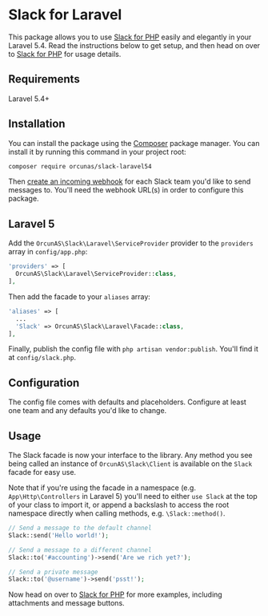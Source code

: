 # Slack for Laravel

This package allows you to use [Slack for PHP](https://github.com/maknz/slack) easily and elegantly in your Laravel 5.4. Read the instructions below to get setup, and then head on over to [Slack for PHP](https://github.com/maknz/slack) for usage details.

## Requirements

Laravel 5.4+

## Installation

You can install the package using the [Composer](https://getcomposer.org/) package manager. You can install it by running this command in your project root:

```sh
composer require orcunas/slack-laravel54
```

Then [create an incoming webhook](https://my.slack.com/services/new/incoming-webhook) for each Slack team you'd like to send messages to. You'll need the webhook URL(s) in order to configure this package.

## Laravel 5

Add the `OrcunAS\Slack\Laravel\ServiceProvider` provider to the `providers` array in `config/app.php`:

```php
'providers' => [
  OrcunAS\Slack\Laravel\ServiceProvider::class,
],
```

Then add the facade to your `aliases` array:

```php
'aliases' => [
  ...
  'Slack' => OrcunAS\Slack\Laravel\Facade::class,
],
```

Finally, publish the config file with `php artisan vendor:publish`. You'll find it at `config/slack.php`.

## Configuration

The config file comes with defaults and placeholders. Configure at least one team and any defaults you'd like to change.

## Usage

The Slack facade is now your interface to the library. Any method you see being called an instance of `OrcunAS\Slack\Client` is available on the `Slack` facade for easy use.

Note that if you're using the facade in a namespace (e.g. `App\Http\Controllers` in Laravel 5) you'll need to either `use Slack` at the top of your class to import it, or append a backslash to access the root namespace directly when calling methods, e.g. `\Slack::method()`.

```php
// Send a message to the default channel
Slack::send('Hello world!');

// Send a message to a different channel
Slack::to('#accounting')->send('Are we rich yet?');

// Send a private message
Slack::to('@username')->send('psst!');
```

Now head on over to [Slack for PHP](https://github.com/maknz/slack) for more examples, including attachments and message buttons.

